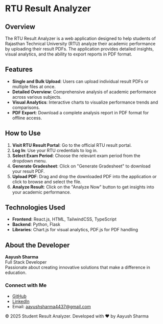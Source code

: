 # RTU Result Analyzer

## Overview
The RTU Result Analyzer is a web application designed to help students of Rajasthan Technical University (RTU) analyze their academic performance by uploading their result PDFs. The application provides detailed insights, visual analytics, and the ability to export reports in PDF format.

## Features
- **Single and Bulk Upload**: Users can upload individual result PDFs or multiple files at once.
- **Detailed Overview**: Comprehensive analysis of academic performance across various subjects.
- **Visual Analytics**: Interactive charts to visualize performance trends and comparisons.
- **PDF Export**: Download a complete analysis report in PDF format for offline access.

## How to Use
1. **Visit RTU Result Portal**: Go to the official RTU result portal.
2. **Log In**: Use your RTU credentials to log in.
3. **Select Exam Period**: Choose the relevant exam period from the dropdown menu.
4. **Generate Gradesheet**: Click on "Generate Gradesheet" to download your result PDF.
5. **Upload PDF**: Drag and drop the downloaded PDF into the application or click to browse and select the file.
6. **Analyze Result**: Click on the "Analyze Now" button to get insights into your academic performance.

## Technologies Used
- **Frontend**: React.js, HTML, TailwindCSS, TypeScript
- **Backend**: Python, Flask
- **Libraries**: Chart.js for visual analytics, PDF.js for PDF handling

## About the Developer
**Aayush Sharma**  
Full Stack Developer  
Passionate about creating innovative solutions that make a difference in education.  

### Connect with Me
- [GitHub](https://github.com/aayushsh2003)
- [LinkedIn](https://www.linkedin.com/in/aayush-sharma-a44062299)
- Email: aayushsharma4437@gmail.com

© 2025 Student Result Analyzer. Developed with ❤️ by Aayush Sharma

